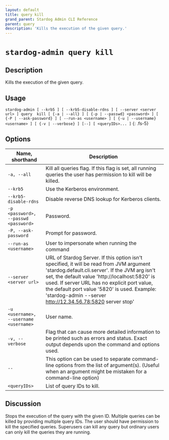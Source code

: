 ```yaml
---
layout: default
title: query kill
grand_parent: Stardog Admin CLI Reference
parent: query
description: 'Kills the execution of the given query.'
---
```


#  `stardog-admin query kill` 
## Description
Kills the execution of the given query.<br>
## Usage
`stardog-admin [ --krb5 ] [ --krb5-disable-rdns ] [ --server <server url> ] query  kill [ {-a | --all} ] [ {-p | --passwd} <password> ] [ {-P | --ask-password} ] [ --run-as <username> ] [ {-u | --username} <username> ] [ {-v | --verbose} ] [--] [ <queryIDs>... ]`
{: .fs-5}
## Options

Name, shorthand | Description 
---|---
`-a, --all` | Kill all queries flag. If this flag is set, all running queries the user has permission to kill will be killed.
`--krb5` | Use the Kerberos environment.
`--krb5-disable-rdns` | Disable reverse DNS lookup for Kerberos clients.
`-p <password>, --passwd <password>` | Password.
`-P, --ask-password` | Prompt for password.
`--run-as <username>` | User to impersonate when running the command
`--server <server url>` | URL of Stardog Server. If this option isn't specified, it will be read from JVM argument 'stardog.default.cli.server'. If the JVM arg isn't set, the default value 'http://localhost:5820' is used. If server URL has no explicit port value, the default port value '5820' is used.  Example: 'stardog-admin --server http://12.34.56.78:5820 server stop' 
`-u <username>, --username <username>` | User name.
`-v, --verbose` | Flag that can cause more detailed information to be printed such as errors and status. Exact output depends upon the command and options used.
`--` | This option can be used to separate command-line options from the list of argument(s). (Useful when an argument might be mistaken for a command-line option)
`<queryIDs>` | List of query IDs to kill.

## Discussion
Stops the execution of the query with the given ID. Multiple queries can be killed by providing multiple query IDs. The user should have permission to kill the specified queries. Superusers can kill any query but ordinary users can only kill the queries they are running.

